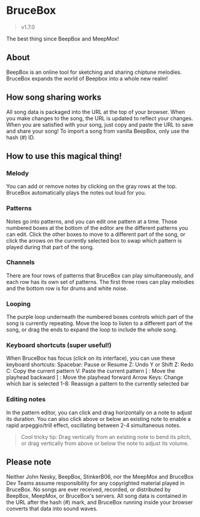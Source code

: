 # BruceBox
> v1.7.0

The best thing since BeepBox and MeepMox!
## About
BeepBox is an online tool for sketching and sharing chiptune melodies. BruceBox expands the world of Beepbox into a whole new realm!
## How song sharing works
All song data is packaged into the URL at the top of your browser. When you make changes to the song, the URL is updated to reflect your changes. When you are satisfied with your song, just copy and paste the URL to save and share your song! To import a song from vanilla BeepBox, only use the hash (#) ID.
## How to use this magical thing!
### Melody
You can add or remove notes by clicking on the gray rows at the top. BruceBox automatically plays the notes out loud for you.
### Patterns
Notes go into patterns, and you can edit one pattern at a time. Those numbered boxes at the bottom of the editor are the different patterns you can edit. Click the other boxes to move to a different part of the song, or click the arrows on the currently selected box to swap which pattern is played during that part of the song.
### Channels
There are four rows of patterns that BruceBox can play simultaneously, and each row has its own set of patterns. The first three rows can play melodies and the bottom row is for drums and white noise.
### Looping
The purple loop underneath the numbered boxes controls which part of the song is currently repeating. Move the loop to listen to a different part of the song, or drag the ends to expand the loop to include the whole song.
### Keyboard shortcuts (super useful!)
When BruceBox has focus (click on its interface), you can use these keyboard shortcuts: 
Spacebar: Pause or Resume
Z: Undo
Y or Shift Z: Redo
C: Copy the current pattern
V: Paste the current pattern
[ : Move the playhead backward
] : Move the playhead forward
Arrow Keys: Change which bar is selected
1-8: Reassign a pattern to the currently selected bar
### Editing notes
In the pattern editor, you can click and drag horizontally on a note to adjust its duration. You can also click above or below an existing note to enable a rapid arpeggio/trill effect, oscillating between 2-4 simultaneous notes.
> Cool tricky tip: Drag vertically from an existing note to bend its pitch, or drag vertically from above or below the note to adjust its volume.
## Please note
Neither John Nesky, BeepBox, StinkerB06, nor the MeepMox and BruceBox Dev Teams assume responsibility for any copyrighted material played in BruceBox. No songs are ever received, recorded, or distributed by BeepBox, MeepMox, or BruceBox's servers. All song data is contained in the URL after the hash (#) mark, and BruceBox running inside your browser converts that data into sound waves.
